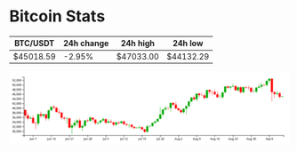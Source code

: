 # Bitcoin Stats

BTC/USDT|24h change|24h high|24h low|
|---|---|---|---|
|$45018.59|-2.95%|$47033.00|$44132.29|

<img src="./chart.svg">
